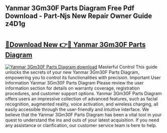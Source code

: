 ## Yanmar 3Gm30F Parts Diagram Free Pdf Download - Part-Njs New Repair Owner Guide z4D1g

# <h2><a href="http://dfivbyd.blite.top/?on=Yanmar+3Gm30F+Parts+Diagram">🔗Download New 👉🔴 Yanmar 3Gm30F Parts Diagram</a></h2>

[![Yanmar 3Gm30F Parts Diagram download](https://i.imgur.com/lujVjoI.png)](http://dfivbyd.blite.top/?on=Yanmar+3Gm30F+Parts+Diagram)
Masterful Control This guide unlocks the secrets of your new Yanmar 3Gm30F Parts Diagram, empowering you to control its functionalities with precision. Important User Information Yanmar 3Gm30F Parts Diagram Please review the user information section for details on warranty coverage, registration procedures, and customer support options. Yanmar 3Gm30F Parts Diagram offers users an impressive collection of advanced features, such as facial recognition, augmented reality, voice activation, and wireless charging, all easily accessible through the user-friendly and intuitive interface. We believe that the Yanmar 3Gm30F Parts Diagram has been a vital tool in your quest to understand the ins and outs of your latest acquisition. If you need any assistance or clarification, our customer service team is here to help.
